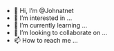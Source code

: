 - 👋 Hi, I’m @Johnatnet
- 👀 I’m interested in ...
- 🌱 I’m currently learning ...
- 💞️ I’m looking to collaborate on ...
- 📫 How to reach me ...

<!---
Johnatnet/Johnatnet is a ✨ special ✨ repository because its `README.md` (this file) appears on your GitHub profile.
You can click the Preview link to take a look at your changes.
--->
